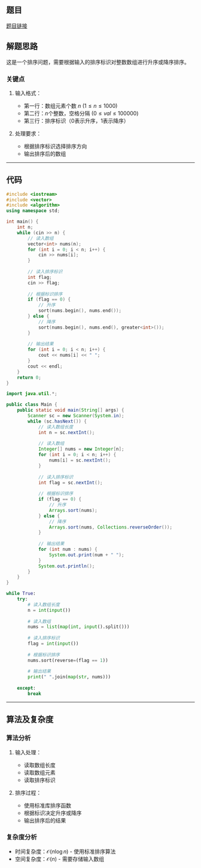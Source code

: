 ## 题目
[题目链接](https://www.nowcoder.com/practice/dd0c6b26c9e541f5b935047ff4156309?tpId=37&tqId=36925&sourceUrl=/exam/oj&channenl=wgithub&fromPut=wgithub)

## 解题思路

这是一个排序问题，需要根据输入的排序标识对整数数组进行升序或降序排序。

### 关键点
1. 输入格式：
   - 第一行：数组元素个数 $n$ ($1 \leq n \leq 1000$)
   - 第二行：$n$个整数，空格分隔 ($0 \leq val \leq 100000$)
   - 第三行：排序标识（0表示升序，1表示降序）

2. 处理要求：
   - 根据排序标识选择排序方向
   - 输出排序后的数组

---

## 代码

```cpp []
#include <iostream>
#include <vector>
#include <algorithm>
using namespace std;

int main() {
    int n;
    while (cin >> n) {
        // 读入数组
        vector<int> nums(n);
        for (int i = 0; i < n; i++) {
            cin >> nums[i];
        }
        
        // 读入排序标识
        int flag;
        cin >> flag;
        
        // 根据标识排序
        if (flag == 0) {
            // 升序
            sort(nums.begin(), nums.end());
        } else {
            // 降序
            sort(nums.begin(), nums.end(), greater<int>());
        }
        
        // 输出结果
        for (int i = 0; i < n; i++) {
            cout << nums[i] << " ";
        }
        cout << endl;
    }
    return 0;
}
```

```java []
import java.util.*;

public class Main {
    public static void main(String[] args) {
        Scanner sc = new Scanner(System.in);
        while (sc.hasNext()) {
            // 读入数组长度
            int n = sc.nextInt();
            
            // 读入数组
            Integer[] nums = new Integer[n];
            for (int i = 0; i < n; i++) {
                nums[i] = sc.nextInt();
            }
            
            // 读入排序标识
            int flag = sc.nextInt();
            
            // 根据标识排序
            if (flag == 0) {
                // 升序
                Arrays.sort(nums);
            } else {
                // 降序
                Arrays.sort(nums, Collections.reverseOrder());
            }
            
            // 输出结果
            for (int num : nums) {
                System.out.print(num + " ");
            }
            System.out.println();
        }
    }
}
```

```python []
while True:
    try:
        # 读入数组长度
        n = int(input())
        
        # 读入数组
        nums = list(map(int, input().split()))
        
        # 读入排序标识
        flag = int(input())
        
        # 根据标识排序
        nums.sort(reverse=(flag == 1))
        
        # 输出结果
        print(" ".join(map(str, nums)))
        
    except:
        break
```

---

## 算法及复杂度

### 算法分析
1. 输入处理：
   - 读取数组长度
   - 读取数组元素
   - 读取排序标识

2. 排序过程：
   - 使用标准库排序函数
   - 根据标识决定升序或降序
   - 输出排序后的结果

### 复杂度分析
- 时间复杂度：$\mathcal{O}(n\log n)$ - 使用标准排序算法
- 空间复杂度：$\mathcal{O}(n)$ - 需要存储输入数组
